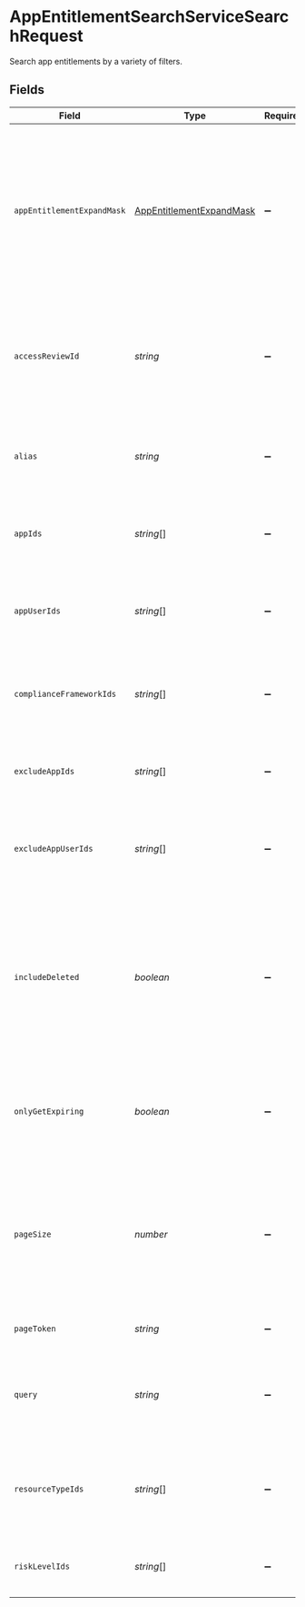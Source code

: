 # AppEntitlementSearchServiceSearchRequest

Search app entitlements by a variety of filters.


## Fields

| Field                                                                                                                                     | Type                                                                                                                                      | Required                                                                                                                                  | Description                                                                                                                               |
| ----------------------------------------------------------------------------------------------------------------------------------------- | ----------------------------------------------------------------------------------------------------------------------------------------- | ----------------------------------------------------------------------------------------------------------------------------------------- | ----------------------------------------------------------------------------------------------------------------------------------------- |
| `appEntitlementExpandMask`                                                                                                                | [AppEntitlementExpandMask](../../models/shared/appentitlementexpandmask.md)                                                               | :heavy_minus_sign:                                                                                                                        | The app entitlement expand mask allows the user to get additional information when getting responses containing app entitlement views.    |
| `accessReviewId`                                                                                                                          | *string*                                                                                                                                  | :heavy_minus_sign:                                                                                                                        | Search for app entitlements that are being reviewed as part of this access review campaign.                                               |
| `alias`                                                                                                                                   | *string*                                                                                                                                  | :heavy_minus_sign:                                                                                                                        | Search for app entitlements that have this alias (exact match).                                                                           |
| `appIds`                                                                                                                                  | *string*[]                                                                                                                                | :heavy_minus_sign:                                                                                                                        | Search for app entitlements contained in any of these apps.                                                                               |
| `appUserIds`                                                                                                                              | *string*[]                                                                                                                                | :heavy_minus_sign:                                                                                                                        | Search for app entitlements that are granted to any of these app user ids.                                                                |
| `complianceFrameworkIds`                                                                                                                  | *string*[]                                                                                                                                | :heavy_minus_sign:                                                                                                                        | Search for app entitlements that are part of these compliace frameworks.                                                                  |
| `excludeAppIds`                                                                                                                           | *string*[]                                                                                                                                | :heavy_minus_sign:                                                                                                                        | Exclude app entitlements from the results that are in these app IDs.                                                                      |
| `excludeAppUserIds`                                                                                                                       | *string*[]                                                                                                                                | :heavy_minus_sign:                                                                                                                        | Exclude app entitlements from the results that these app users have granted.                                                              |
| `includeDeleted`                                                                                                                          | *boolean*                                                                                                                                 | :heavy_minus_sign:                                                                                                                        | Include deleted app entitlements, this includes app entitlements that have a deleted parent object (app, app resource, app resource type) |
| `onlyGetExpiring`                                                                                                                         | *boolean*                                                                                                                                 | :heavy_minus_sign:                                                                                                                        | Restrict results to only those who have expiring app entitlement user bindings.                                                           |
| `pageSize`                                                                                                                                | *number*                                                                                                                                  | :heavy_minus_sign:                                                                                                                        | The pageSize where 0 <= pageSize <= 100. Values < 10 will be set to 10. A value of 0 returns the default page size (currently 25)         |
| `pageToken`                                                                                                                               | *string*                                                                                                                                  | :heavy_minus_sign:                                                                                                                        | The pageToken field.                                                                                                                      |
| `query`                                                                                                                                   | *string*                                                                                                                                  | :heavy_minus_sign:                                                                                                                        | Query the app entitlements with a fuzzy search on display name and description.                                                           |
| `resourceTypeIds`                                                                                                                         | *string*[]                                                                                                                                | :heavy_minus_sign:                                                                                                                        | Search for app entitlements that are for items on these resource types.                                                                   |
| `riskLevelIds`                                                                                                                            | *string*[]                                                                                                                                | :heavy_minus_sign:                                                                                                                        | Search for app entitlements with these risk levels.                                                                                       |